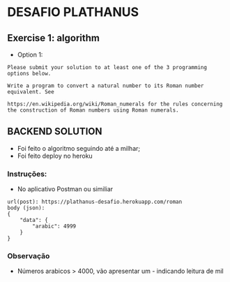 # DESAFIO PLATHANUS

## Exercise 1: algorithm
* Option 1:
```
Please submit your solution to at least one of the 3 programming options below. 

Write a program to convert a natural number to its Roman number equivalent. See

https://en.wikipedia.org/wiki/Roman_numerals for the rules concerning the construction of Roman numbers using Roman numerals.

```

## BACKEND SOLUTION
* Foi feito o algoritmo seguindo até a milhar;
* Foi feito deploy no heroku
### Instruções:
* No aplicativo Postman ou similiar
```
url(post): https://plathanus-desafio.herokuapp.com/roman
body (json):
{
	"data": {
		"arabic": 4999
	}
}
```

### Observação
* Números arabicos > 4000, vão apresentar um - indicando leitura de mil